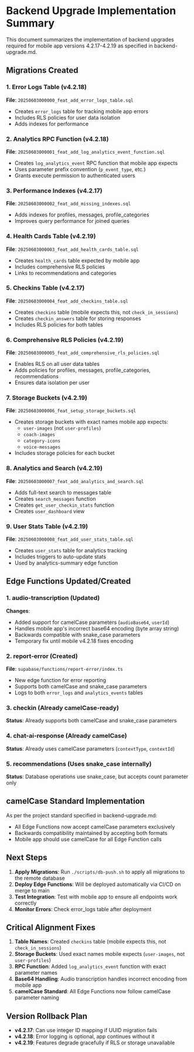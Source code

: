 # Backend Upgrade Implementation Summary

This document summarizes the implementation of backend upgrades required for mobile app versions 4.2.17-4.2.19 as specified in backend-upgrade.md.

## Migrations Created

### 1. Error Logs Table (v4.2.18)
**File**: `20250603000000_feat_add_error_logs_table.sql`
- Creates `error_logs` table for tracking mobile app errors
- Includes RLS policies for user data isolation
- Adds indexes for performance

### 2. Analytics RPC Function (v4.2.18)
**File**: `20250603000001_feat_add_log_analytics_event_function.sql`
- Creates `log_analytics_event` RPC function that mobile app expects
- Uses parameter prefix convention (`p_event_type`, etc.)
- Grants execute permission to authenticated users

### 3. Performance Indexes (v4.2.17)
**File**: `20250603000002_feat_add_missing_indexes.sql`
- Adds indexes for profiles, messages, profile_categories
- Improves query performance for joined queries

### 4. Health Cards Table (v4.2.19)
**File**: `20250603000003_feat_add_health_cards_table.sql`
- Creates `health_cards` table expected by mobile app
- Includes comprehensive RLS policies
- Links to recommendations and categories

### 5. Checkins Table (v4.2.17)
**File**: `20250603000004_feat_add_checkins_table.sql`
- Creates `checkins` table (mobile expects this, not `check_in_sessions`)
- Creates `checkin_answers` table for storing responses
- Includes RLS policies for both tables

### 6. Comprehensive RLS Policies (v4.2.19)
**File**: `20250603000005_feat_add_comprehensive_rls_policies.sql`
- Enables RLS on all user data tables
- Adds policies for profiles, messages, profile_categories, recommendations
- Ensures data isolation per user

### 7. Storage Buckets (v4.2.19)
**File**: `20250603000006_feat_setup_storage_buckets.sql`
- Creates storage buckets with exact names mobile app expects:
  - `user-images` (not `user-profiles`)
  - `coach-images`
  - `category-icons`
  - `voice-messages`
- Includes storage policies for each bucket

### 8. Analytics and Search (v4.2.19)
**File**: `20250603000007_feat_add_analytics_and_search.sql`
- Adds full-text search to messages table
- Creates `search_messages` function
- Creates `get_user_checkin_stats` function
- Creates `user_dashboard` view

### 9. User Stats Table (v4.2.19)
**File**: `20250603000008_feat_add_user_stats_table.sql`
- Creates `user_stats` table for analytics tracking
- Includes triggers to auto-update stats
- Used by analytics-summary edge function

## Edge Functions Updated/Created

### 1. audio-transcription (Updated)
**Changes**:
- Added support for camelCase parameters (`audioBase64`, `userId`)
- Handles mobile app's incorrect base64 encoding (byte array string)
- Backwards compatible with snake_case parameters
- Temporary fix until mobile v4.2.18 fixes encoding

### 2. report-error (Created)
**File**: `supabase/functions/report-error/index.ts`
- New edge function for error reporting
- Supports both camelCase and snake_case parameters
- Logs to both `error_logs` and `analytics_events` tables

### 3. checkin (Already camelCase-ready)
**Status**: Already supports both camelCase and snake_case parameters

### 4. chat-ai-response (Already camelCase)
**Status**: Already uses camelCase parameters (`contextType`, `contextId`)

### 5. recommendations (Uses snake_case internally)
**Status**: Database operations use snake_case, but accepts count parameter only

## camelCase Standard Implementation

As per the project standard specified in backend-upgrade.md:
- All Edge Functions now accept camelCase parameters exclusively
- Backwards compatibility maintained by accepting both formats
- Mobile app should use camelCase for all Edge Function calls

## Next Steps

1. **Apply Migrations**: Run `./scripts/db-push.sh` to apply all migrations to the remote database
2. **Deploy Edge Functions**: Will be deployed automatically via CI/CD on merge to main
3. **Test Integration**: Test with mobile app to ensure all endpoints work correctly
4. **Monitor Errors**: Check error_logs table after deployment

## Critical Alignment Fixes

1. **Table Names**: Created `checkins` table (mobile expects this, not `check_in_sessions`)
2. **Storage Buckets**: Used exact names mobile expects (`user-images`, not `user-profiles`)
3. **RPC Function**: Added `log_analytics_event` function with exact parameter names
4. **Base64 Handling**: Audio transcription handles incorrect encoding from mobile app
5. **camelCase Standard**: All Edge Functions now follow camelCase parameter naming

## Version Rollback Plan

- **v4.2.17**: Can use integer ID mapping if UUID migration fails
- **v4.2.18**: Error logging is optional, app continues without it
- **v4.2.19**: Features degrade gracefully if RLS or storage unavailable